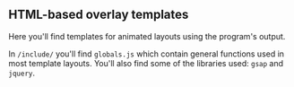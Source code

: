 ## HTML-based overlay templates

Here you'll find templates for animated layouts using the program's output.

In `/include/` you'll find `globals.js` which contain general functions used in most template layouts. You'll also find some of the libraries used: `gsap` and `jquery`.